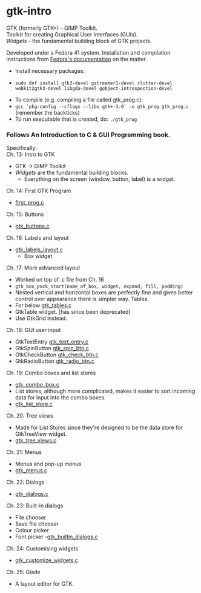 # gtk-intro

GTK (formerly GTK+) - GIMP Toolkit.  
Toolkit for creating Graphical User Interfaces (GUIs).  
*Widgets* - the fundamental building block of GTK projects. 

Developed under a Fedora 41 system.
Installation and compilation instructions from [Fedora's documentation](https://developer.fedoraproject.org/tech/languages/c/gtk.html) on the matter.
- Install necessary packages:
- ```
  sudo dnf install gtk3-devel gstreamer1-devel clutter-devel webkit2gtk3-devel libgda-devel gobject-introspection-devel
  ```
- To compile (e.g. compiling a file called gtk_prog.c):
- ``gcc `pkg-config --cflags --libs gtk+-3.0` -o gtk_prog gtk_prog.c`` (remember the backticks)  
- To run executable that is created, do: `./gtk_prog`

### Follows An Introduction to C & GUI Programming book.

Specifically:  
Ch. 13: Intro to GTK  
- GTK -> GIMP Toolkit
- *Widgets* are the fundamental building blocks.
  - Everything on the screen (window, button, label) is a widget.

Ch. 14: First GTK Program  
- [first_prog.c](first_prog.c) 

Ch. 15: Buttons  
- [gtk_buttons.c](gtk_buttons.c)

Ch. 16: Labels and layout  
- [gtk_labels_layout.c](gtk_labels_layout.c) 
  - Box widget

Ch. 17: More advanced layout
- Worked on top of .c file from Ch. 16 
- `gtk_box_pack_start(name_of_box, widget, expand, fill, padding)`
- Nested vertical and horizontal boxes are perfectly fine and gives
better control over appearance there is simpler way. Tables.
- For below [gtk_tables.c](gtk_tables.c)
- GtkTable widget. [has since been deprecated]
- Use GtkGrid instead.

Ch. 18: GUI user input  
- GtkTextEntry [gtk_text_entry.c](gtk_text_entry.c)
- GtkSpinButton [gtk_spin_btn.c](gtk_spin_btn.c)
- GtkCheckButton [gtk_check_btn.c](gtk_check_btn.c)
- GtkRadioButton [gtk_radio_btn.c](gtk_radio_btn.c)

Ch. 19: Combo boxes and list stores 
- [gtk_combo_box.c](gtk_combo_box.c)
- List stores, although more complicated, makes it easier to sort incoming data for input into the combo boxes.
- [gtk_list_store.c](gtk_list_store.c)

Ch. 20: Tree views  
- Made for List Stores since they're designed to be the data store for GtkTreeView widget.
- [gtk_tree_views.c](gtk_tree_views.c)

Ch. 21: Menus 
- Menus and pop-up menus
- [gtk_menus.c](gtk_menus.c)

Ch. 22: Dialogs  
- [gtk_dialogs.c](gtk_dialogs.c)  

Ch. 23: Built-in dialogs  
- File chooser
- Save file chooser
- Colour picker
- Font picker
-[gtk_builtin_dialogs.c](gtk_builtin_dialogs.c)

Ch. 24: Customising widgets  
- [gtk_customize_widgets.c](gtk_customize_widgets.c)

Ch. 25: Glade  
- A layout editor for GTK.
